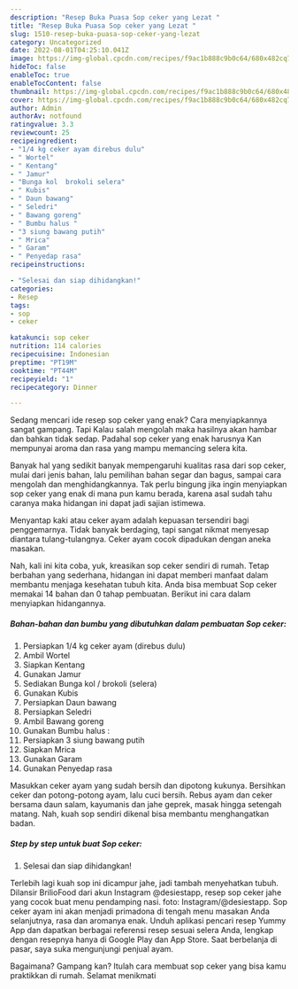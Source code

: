 ```yaml
---
description: "Resep Buka Puasa Sop ceker yang Lezat "
title: "Resep Buka Puasa Sop ceker yang Lezat "
slug: 1510-resep-buka-puasa-sop-ceker-yang-lezat
category: Uncategorized
date: 2022-08-01T04:25:10.041Z
image: https://img-global.cpcdn.com/recipes/f9ac1b888c9b0c64/680x482cq70/sop-ceker-foto-resep-utama.jpg
hideToc: false
enableToc: true
enableTocContent: false
thumbnail: https://img-global.cpcdn.com/recipes/f9ac1b888c9b0c64/680x482cq70/sop-ceker-foto-resep-utama.jpg
cover: https://img-global.cpcdn.com/recipes/f9ac1b888c9b0c64/680x482cq70/sop-ceker-foto-resep-utama.jpg
author: Admin
authorAv: notfound
ratingvalue: 3.3
reviewcount: 25
recipeingredient:
- "1/4 kg ceker ayam direbus dulu"
- " Wortel"
- " Kentang"
- " Jamur"
- "Bunga kol  brokoli selera"
- " Kubis"
- " Daun bawang"
- " Seledri"
- " Bawang goreng"
- " Bumbu halus "
- "3 siung bawang putih"
- " Mrica"
- " Garam"
- " Penyedap rasa"
recipeinstructions:

- "Selesai dan siap dihidangkan!"
categories:
- Resep
tags:
- sop
- ceker

katakunci: sop ceker 
nutrition: 114 calories
recipecuisine: Indonesian
preptime: "PT19M"
cooktime: "PT44M"
recipeyield: "1"
recipecategory: Dinner

---
```



Sedang mencari ide resep sop ceker yang enak? Cara menyiapkannya sangat gampang. Tapi Kalau salah mengolah maka hasilnya akan hambar dan bahkan tidak sedap. Padahal sop ceker yang enak harusnya Kan mempunyai aroma dan rasa yang mampu memancing selera kita.


Banyak hal yang sedikit banyak mempengaruhi kualitas rasa dari sop ceker, mulai dari jenis bahan, lalu pemilihan bahan segar dan bagus, sampai cara mengolah dan menghidangkannya. Tak perlu bingung jika ingin menyiapkan sop ceker yang enak di mana pun kamu berada, karena asal sudah tahu caranya maka hidangan ini dapat jadi sajian istimewa.

Menyantap kaki atau ceker ayam adalah kepuasan tersendiri bagi penggemarnya. Tidak banyak berdaging, tapi sangat nikmat menyesap diantara tulang-tulangnya. Ceker ayam cocok dipadukan dengan aneka masakan.


Nah, kali ini kita coba, yuk, kreasikan sop ceker sendiri di rumah. Tetap berbahan yang sederhana, hidangan ini dapat memberi manfaat dalam membantu menjaga kesehatan tubuh kita. Anda bisa membuat Sop ceker memakai 14 bahan dan 0 tahap pembuatan. Berikut ini cara dalam menyiapkan hidangannya.

<!--inarticleads1-->

##### Bahan-bahan dan bumbu yang dibutuhkan dalam pembuatan Sop ceker:

1. Persiapkan 1/4 kg ceker ayam (direbus dulu)
1. Ambil  Wortel
1. Siapkan  Kentang
1. Gunakan  Jamur
1. Sediakan Bunga kol / brokoli (selera)
1. Gunakan  Kubis
1. Persiapkan  Daun bawang
1. Persiapkan  Seledri
1. Ambil  Bawang goreng
1. Gunakan  Bumbu halus :
1. Persiapkan 3 siung bawang putih
1. Siapkan  Mrica
1. Gunakan  Garam
1. Gunakan  Penyedap rasa


Masukkan ceker ayam yang sudah bersih dan dipotong kukunya. Bersihkan ceker dan potong-potong ayam, lalu cuci bersih. Rebus ayam dan ceker bersama daun salam, kayumanis dan jahe geprek, masak hingga setengah matang. Nah, kuah sop sendiri dikenal bisa membantu menghangatkan badan. 

<!--inarticleads2-->

##### Step by step untuk buat Sop ceker:


1. Selesai dan siap dihidangkan!

Terlebih lagi kuah sop ini dicampur jahe, jadi tambah menyehatkan tubuh. Dilansir BrilioFood dari akun Instagram @desiestapp, resep sop ceker jahe yang cocok buat menu pendamping nasi. foto: Instagram/@desiestapp. Sop ceker ayam ini akan menjadi primadona di tengah menu masakan Anda selanjutnya, rasa dan aromanya enak. Unduh aplikasi pencari resep Yummy App dan dapatkan berbagai referensi resep sesuai selera Anda, lengkap dengan resepnya hanya di Google Play dan App Store. Saat berbelanja di pasar, saya suka mengunjungi penjual ayam. 

Bagaimana? Gampang kan? Itulah cara membuat sop ceker yang bisa kamu praktikkan di rumah. Selamat menikmati
